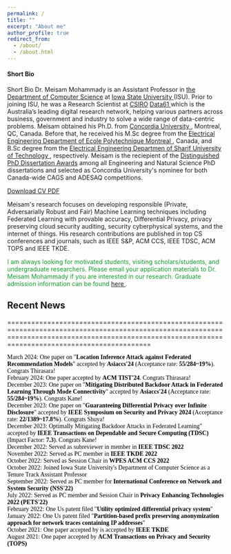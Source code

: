 ```yaml
---
permalink: /
title: ""
excerpt: "About me"
author_profile: true
redirect_from: 
  - /about/
  - /about.html
---
```


<h4 class="desktop-title">Short Bio</h4>
<p><span class="mobile-title">Short Bio</span> Dr. Meisam Mohammady is an Assistant Professor in <a href="https://www.cs.iastate.edu">the Department of Computer Science</a> at <a href="https://www.iastate.edu">Iowa State University </a> (ISU). Prior to joining ISU, he was a Research Scientist at <a href="https://www.csiro.au/en/">CSIRO</a> <a href=" https://data61.csiro.au/">Data61 </a> which is the Australia’s leading digital research network, helping various partners across business, government and industry to solve a wide range of data-centric problems. Meisam obtained his Ph.D. from <a href="https://www.concordia.ca/ginacody/info-systems-eng.html"> Concordia University </a>, Montreal, QC, Canada. Before that, he received his M.Sc degree from the <a href="https://polymtl.ca/ge"> Electrical Engineering Department of Ecole Polytechnique Montreal </a>, Canada, and B.Sc degree from the <a href="https://www.ee.sharif.edu/en/"> Electrical Engineering Departmen of Sharif University of Technology </a>, respectively. Meisam is the reciepient of the  <a href="https://github.com/meisamcs/meisamcs.github.io/blob/master/Certificate.PNG"> Distinguished PhD Dissertation Awards</a> among all Engineering and Natural Science PhD dissertations and selected as Concordia University's nominee for both Canada-wide CAGS and ADESAQ competitions.

<a href="_pages/CVV.pdf" target="_blank">Download CV PDF</a> 




Meisam's research focuses on developing responsible (Private, Adversarially Robust and Fair) Machine Learning techniques including Federated Learning with provable accuracy, Differential Privacy, privacy preserving cloud security auditing, security cyberphysical systems, and the internet of things. His research contributions are published in top CS conferences and journals, such as IEEE S&P, ACM CCS, IEEE TDSC, ACM TOPS and IEEE TKDE.
</p>


<p style="color: #109c28;"> I am always looking for motivated students, visiting scholars/students, and undergraduate researchers. Please email your application materials to Dr. Meisam Mohammady if you are interested in our research. Graduate admission information can be found <a href="https://www.cs.iastate.edu/computer-science-graduate-admissions"> here </a>.</p>
  
<h2>Recent News</h2>

======================================================================================================================================================================================================
<ul class="blog-title-list" style="background: transparent; padding: 3em; font-family: 'Times New Roman', Times, serif; list-style: none; margin: 0; padding: 0;">
  <li style="color: black; text-decoration: none;"><span>March 2024:</span> One paper on "<strong>Location Inference Attack against Federated Recommendation Models</strong>" accepted by <strong>Asiaccs'24</strong> (Acceptance rate: <strong>55/284~19%</strong>). Congrats Thirasara!</li>
  <li style="color: black; text-decoration: none;"><span>February 2024:</span> One paper accepted by <strong>ACM TIST'24</strong>. Congrats Thirasara!</li>
  <li style="color: black; text-decoration: none;"><span>December 2023:</span> One paper on "<strong>Mitigating Distributed Backdoor Attack in Federated Learning Through Mode Connectivity</strong>" accepted by <strong>Asiaccs'24</strong> (Acceptance rate: <strong>55/284~19%</strong>). Congrats Kane!</li>
  <li style="color: black; text-decoration: none;"><span>December 2023:</span> One paper on "<strong>Guaranteeing Differential Privacy over Infinite Disclosure</strong>" accepted by <strong>IEEE Symposium on Security and Privacy 2024</strong> (Acceptance rate: <strong>22/1389~17.8%</strong>). Congrats Shuya!</li>
    <li style="color: black; text-decoration: none;"><span>December 2023:</span> Optimally Mitigating Backdoor Attacks in Federated Learning</strong>" accepted by <strong>IEEE Transactions on Dependable and Secure Computing (TDSC)</strong> (Impact Factor: <strong>7.3</strong>). Congrats Kane!</li>
  <li style="color: black; text-decoration: none;"><span>December 2022:</span> Served as subreviewer in member in <strong>IEEE TDSC 2022</strong></li> 
  <li style="color: black; text-decoration: none;"><span>November 2022:</span> Served as PC member in <strong>IEEE TKDE 2022</strong></li>
  <li style="color: black; text-decoration: none;"><span>October 2022:</span> Served as Session Chair in <strong>WPES ACM CCS 2022</strong></li>
  <li style="color: black; text-decoration: none;"><span>October 2022:</span> Joined Iowa State University's Department of Computer Science as a Tenure Track Assistant Professor</li>
  <li style="color: black; text-decoration: none;"><span>September 2022:</span> Served as PC member for <strong>International Conference on Network and System Security (NSS'22)</strong></li>
  <li style="color: black; text-decoration: none;"><span>July 2022:</span> Served as PC member and Session Chair in <strong>Privacy Enhancing Technologies 2022 (PETS'22)</strong></li>
  <li style="color: black; text-decoration: none;"><span>February 2022:</span> One Us patent filed "<strong>Utility optimized differential privacy system</strong>"</li>
  <li style="color: black; text-decoration: none;"><span>January 2022:</span> One Us patent filed "<strong>Partition-based prefix preserving anonymization approach for network traces containing IP addresses</strong>"</li>
  <li style="color: black; text-decoration: none;"><span>October 2021:</span> One paper accepted by is accepted by <strong>IEEE TKDE</strong></li>
  <li style="color: black; text-decoration: none;"><span>August 2021:</span> One paper accepted by <strong>ACM Transactions on Privacy and Security (TOPS)</strong></li>
</ul>
